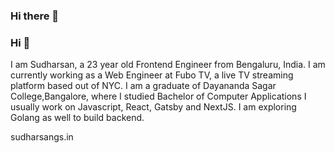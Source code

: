 ### Hi there 👋
### Hi 👋
I am Sudharsan, a 23 year old Frontend Engineer from Bengaluru, India.
I am currently working as a Web Engineer at Fubo TV, a live TV streaming platform based out of NYC. I am a graduate of Dayananda Sagar College,Bangalore, where I studied Bachelor of Computer Applications
I usually work on Javascript, React, Gatsby and NextJS. I am exploring Golang as well to build backend.

sudharsangs.in
<!--
**shashwathbc/shashwathbc** is a ✨ _special_ ✨ repository because its `README.md` (this file) appears on your GitHub profile.

Here are some ideas to get you started:

- 🔭 I’m currently working on ...
- 🌱 I’m currently learning ...
- 👯 I’m looking to collaborate on ...
- 🤔 I’m looking for help with ...
- 💬 Ask me about ...
- 📫 How to reach me: ...
- 😄 Pronouns: ...
- ⚡ Fun fact: ...
-->
